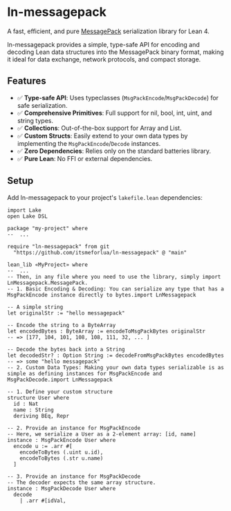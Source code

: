 # **ln-messagepack**

A fast, efficient, and pure [MessagePack](https://msgpack.org/) serialization library for Lean 4.

ln-messagepack provides a simple, type-safe API for encoding and decoding Lean data structures into the MessagePack binary format, making it ideal for data exchange, network protocols, and compact storage.

## **Features**

* ✅ **Type-safe API**: Uses typeclasses (`MsgPackEncode`/`MsgPackDecode`) for safe serialization.
* ✅ **Comprehensive Primitives**: Full support for nil, bool, int, uint, and string types.
* ✅ **Collections**: Out-of-the-box support for Array and List.
* ✅ **Custom Structs**: Easily extend to your own data types by implementing the `MsgPackEncode`/`Decode` instances.
* ✅ **Zero Dependencies**: Relies only on the standard batteries library.
* ✅ **Pure Lean**: No FFI or external dependencies.

## **Setup**

Add ln-messagepack to your project's `lakefile.lean` dependencies:

```lean
import Lake
open Lake DSL

package "my-project" where
--  ...

require "ln-messagepack" from git
  "https://github.com/itsmeforlua/ln-messagepack" @ "main"

lean_lib «MyProject» where
--  ...
-- Then, in any file where you need to use the library, simply import LnMessagepack.MessagePack.
-- 1. Basic Encoding & Decoding: You can serialize any type that has a MsgPackEncode instance directly to bytes.import LnMessagepack

-- A simple string
let originalStr := "hello messagepack"

-- Encode the string to a ByteArray
let encodedBytes : ByteArray := encodeToMsgPackBytes originalStr
-- => [177, 104, 101, 108, 108, 111, 32, ... ]

-- Decode the bytes back into a String
let decodedStr? : Option String := decodeFromMsgPackBytes encodedBytes
-- => some "hello messagepack"
-- 2. Custom Data Types: Making your own data types serializable is as simple as defining instances for MsgPackEncode and MsgPackDecode.import LnMessagepack

-- 1. Define your custom structure
structure User where
  id : Nat
  name : String
  deriving BEq, Repr

-- 2. Provide an instance for MsgPackEncode
-- Here, we serialize a User as a 2-element array: [id, name]
instance : MsgPackEncode User where
  encode u := .arr #[
    encodeToBytes (.uint u.id),
    encodeToBytes (.str u.name)
  ]

-- 3. Provide an instance for MsgPackDecode
-- The decoder expects the same array structure.
instance : MsgPackDecode User where
  decode
    | .arr #[idVal,
